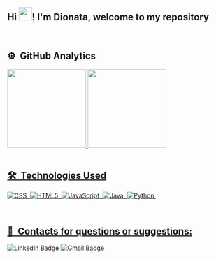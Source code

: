 ## Hi <img src="https://raw.githubusercontent.com/kaueMarques/kaueMarques/master/hi.gif" width="30px">! I'm Dionata, welcome to my repository

<!--
#Quem sou eu?
-->
<br>

## ⚙️ &nbsp;GitHub Analytics
<div align="left">
  <a href="https://github.com/D-Morais"/>
  <img height="180em" src="https://github-readme-stats.vercel.app/api?username=D-Morais&show_icons=true&theme=dark&include_all_commits=true&count_private=true"/>
  <img height="180em" src="https://github-readme-stats.vercel.app/api/top-langs/?username=D-Morais&layout=compact&langs_count=7&theme=dark"/>
</div>
<br>

## 🛠 &nbsp;Technologies Used 
![CSS](https://img.shields.io/badge/CSS3-1572B6?style=flat&logo=css3&logoColor=white)&nbsp;
![HTML5](https://img.shields.io/badge/HTML5-E34F26?style=flat&logo=html5&logoColor=white)&nbsp;
![JavaScript](https://img.shields.io/badge/JavaScript-323330?style=flat&logo=javascript&logoColor=yellow)&nbsp;
![Java](https://img.shields.io/badge/Java-ED8B00?style=flat&logo=java)&nbsp;
![Python](https://img.shields.io/badge/Python-14354C?style=flat&logo=python)&nbsp;

<br>

## 👨 &nbsp;Contacts for questions or suggestions:
[![LinkedIn Badge](https://img.shields.io/badge/LinkedIn-0077B5?style=flat&logo=linkedin&logoColor=white)](https://www.linkedin.com/in/dionata-santos-de-morais-b0461121b/)
[![Gmail Badge](https://img.shields.io/badge/moraisdionata@gmail.com-D14836?style=flat&logo=Gmail&logoColor=white)](mailto:moraisdionata@gmail.com)
